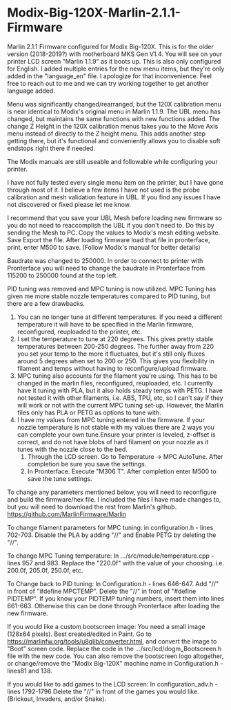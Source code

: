 # Modix-Big-120X-Marlin-2.1.1-Firmware
Marlin 2.1.1 Firmware configured for Modix Big-120X. This is for the older version (2018-2019?) with motherboard
MKS Gen V1.4. You will see on your printer LCD screen "Marlin 1.1.9" as it boots up. This is also only configured
for English. I added multiple entries for the new menu items, but they're only added in the "language_en" file. I
apologize for that inconvenience. Feel free to reach out to me and we can try working together to get another 
language added.

Menu was significantly changed/rearranged, but the 120X calibration menu is near identical to
Modix's original menu in Marlin 1.1.9. The UBL menu has changed, but maintains the same functions with new functions added.
The change Z Height in the 120X calibration menus takes you to the Move Axis menu instead of directly
to the Z height menu. This adds another step getting there, but it's functional and conveniently allows 
you to disable soft endstops right there if needed.

The Modix manuals are still useable and followable while configuring your printer.

I have not fully tested every single menu item on the printer, but I have gone through most of it. I
believe a few items I have not used is the probe calibration and mesh validation feature in UBL.
If you find any issues I have not discovered or fixed please let me know.

I recommend that you save your UBL Mesh before loading new firmware so you do not need to reaccomplish
the UBL if you don't need to. Do this by sending the Mesh to PC. Copy the values to Modix's mesh
editing website. Save Export the file. After loading firmware load that file in pronterface, print,
enter M500 to save. (Follow Modix's manual for better details)

Baudrate was changed to 250000. In order to connect to printer with Pronterface you will need to change
the baudrate in Pronterface from 115200 to 250000 found at the top left.

PID tuning was removed and MPC tuning is now utilized. MPC Tuning has given me more stable nozzle
temperatures compared to PID tuning, but there are a few drawbacks.
  1) You can no longer tune at different temperatures. If you need a different temperature it will
     have to be specified in the Marlin firmware, reconfigured, reuploaded to the printer, etc.
  2) I set the temperature to tune at 220 degrees. This gives pretty stable temperatures between
     200-250 degrees. The further away from 220 you set your temp to the more it fluctuates, but
     it's still only fluxes around 5 degrees when set to 200 or 250. This gives you flexibility
     in filament and temps without having to reconfigure/upload firmware.
  3) MPC tuning also accounts for the filament you're using. This has to be changed in the marlin files,
     reconfigured, reuploaded, etc. I currently have it tuning with PLA, but it also holds steady temps with
     PETG. I have not tested it with other filaments, i.e. ABS, TPU, etc, so I can't say if they will
     work or not with the current MPC tuning set-up. However, the Marlin files only has PLA or PETG
     as options to tune with.
  4) I have my values from MPC tuning entered in the firmware. If your nozzle temperature is not stable
     with my values there are 2 ways you can complete your own tune.Ensure your printer is leveled, z-offset 
     is correct, and do not have blobs of hard filament on your nozzle as it tunes with the nozzle close to the bed.
       1) Through the LCD screen. Go to Temperature -> MPC AutoTune. After completion be sure you save the
          settings. 
       2) In Pronterface. Execute "M306 T". After completion enter M500 to save the tune settings.

To change any parameters mentioned below, you will need to reconfigure and build the firmware/hex file.
I included the files I have made changes to, but you will need to download the rest from Marlin's github.
https://github.com/MarlinFirmware/Marlin

To change filament parameters for MPC tuning:
in configuration.h - lines 702-703. Disable the PLA by adding "//" and Enable PETG by deleting the "//".

To change MPC Tuning temperature:
In .../src/module/temperature.cpp - lines 957 and 983. Replace the "220.0f" with the value of your choosing.
i.e. 200.0f, 205.0f, 250.0f, etc.

To Change back to PID tuning:
In Configuration.h - lines 646-647. Add "//" in front of "#define MPCTEMP". Delete the "//" in front
of "#define PIDTEMP". 
If you know your PIDTEMP tuning numbers, insert them into lines 661-663. Otherwise this can be done through
Pronterface after loading the new firmware.

If you would like a custom bootscreen image:
You need a small image (128x64 pixels). Best created/edited in Paint.
Go to https://marlinfw.org/tools/u8glib/converter.html, and convert the image to "Boot" screen code.
Replace the code in the .../src/lcd/dogm_Bootscreen.h file with the new code.
You can also remove the bootscreen logo altogether, or change/remove the "Modix Big-120X" machine name
in Configuration.h - lines81 and 138.

If you would like to add games to the LCD screen:
In configuration_adv.h - lines 1792-1796
Delete the "//" in front of the games you would like. (Brickout, Invaders, and/or Snake).

